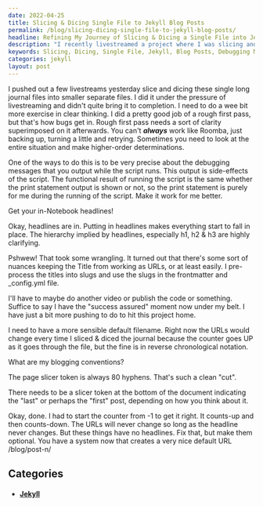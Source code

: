 ```yaml
---
date: 2022-04-25
title: Slicing & Dicing Single File to Jekyll Blog Posts
permalink: /blog/slicing-dicing-single-file-to-jekyll-blog-posts/
headline: Refining My Journey of Slicing & Dicing a Single File into Jekyll Blog Posts
description: "I recently livestreamed a project where I was slicing and dicing a single long journal file into separate files. I used debugging messages and headlines to provide a hierarchy, pre-processed titles into slugs, and added frontmatter and `_config.yml` file. Join me as I share my journey of refining the project and the challenges I faced along the way."
keywords: Slicing, Dicing, Single File, Jekyll, Blog Posts, Debugging Messages, Headlines, Hierarchy, Pre-Processing, Titles, Slugs, Frontmatter, _config.yml
categories: jekyll
layout: post
---
```


I pushed out a few livestreams yesterday slice and dicing these single long
journal files into smaller separate files. I did it under the pressure of
livestreaming and didn't quite bring it to completion. I need to do a wee bit
more exercise in clear thinking. I did a pretty good job of a rough first pass,
but that's how bugs get in. Rough first pass needs a sort of clarity
superimposed on it afterwards. You can't ***always*** work like Roomba, just
backing up, turning a little and retrying. Sometimes you need to look at the
entire situation and make higher-order determinations.

One of the ways to do this is to be very precise about the debugging messages
that you output while the script runs. This output is side-effects of the
script. The functional result of running the script is the same whether the
print statement output is shown or not, so the print statement is purely for me
during the running of the script. Make it work for me better.

Get your in-Notebook headlines!

Okay, headlines are in. Putting in headlines makes everything start to fall in
place. The hierarchy implied by headlines, especially h1, h2 & h3 are highly
clarifying.

Pshwew! That took some wrangling. It turned out that there's some sort of
nuances keeping the Title from working as URLs, or at least easily. I
pre-process the titles into slugs and use the slugs in the frontmatter and
\_config.yml file.

I'll have to maybe do another video or publish the code or something. Suffice
to say I have the "success assured" moment now under my belt. I have just a bit
more pushing to do to hit this project home.

I need to have a more sensible default filename. Right now the URLs would
change every time I sliced & diced the journal because the counter goes UP as
it goes through the file, but the fine is in reverse chronological notation.

What are my blogging conventions?

The page slicer token is always 80 hyphens. That's such a clean "cut".

There needs to be a slicer token at the bottom of the document indicating the
"last" or perhaps the "first" post, depending on how you think about it.

Okay, done. I had to start the counter from -1 to get it right. It counts-up
and then counts-down. The URLs will never change so long as the headline never
changes. But these things have no headlines. Fix that, but make them optional.
You have a system now that creates a very nice default URL /blog/post-n/


## Categories

<ul>
<li><h4><a href='/jekyll/'>Jekyll</a></h4></li></ul>